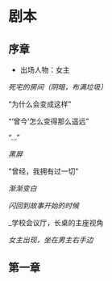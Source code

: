 # 剧本
## 序章
+ 出场人物：女主

*死宅的房间（阴暗，布满垃圾）*

“为什么会变成这样”

“‘曾今’怎么变得那么遥远”

“...”

_黑屏_

"曾经，我拥有过一切"

_渐渐变白_

_闪回到故事开始的时候_

_学校会议厅，长桌的主座视角

_女主出现，坐在男主右手边_


## 第一章
